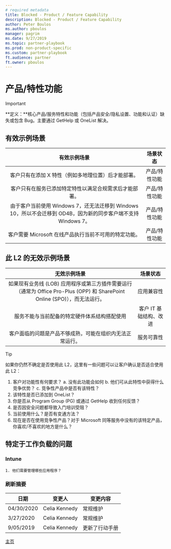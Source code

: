 ```yaml
---
# required metadata
title: Blocked - Product / Feature Capability
description: Blocked - Product / Feature Capability
author: Peter Boulos
ms.author: pboulos
manager: pagrim
ms.date: 9/27/2019
ms.topic: partner-playbook 
ms.prod: non-product-specific 
ms.custom: partner-playbook 
ft.audience: partner
ft.owner: pboulos
---
```


# 产品/特性功能

> [!IMPORTANT]
> **定义：**核心产品/服务特性和功能（包括产品安全/隐私设置、功能和认证）缺失或包含 Bug。主要通过 GetHelp 或 OneList 解决。

## 有效示例场景

| 有效示例场景| 场景状态|
| :--: | :--: |
| 客户只有在添加 X 特性（例如多地理位置）后才能部署。| 产品/特性功能|
| 客户只有在服务已添加特定特性以满足合规需求后才能部署。| 产品/特性功能|
| 由于客户当前使用 Windows 7，还无法迁移到 Windows 10，所以不会迁移到 OD4B，因为新的同步客户端不支持 Windows 7。| 产品/特性功能|
| 客户需要 Microsoft 在线产品执行当前不可用的特定功能。| 产品/特性功能|

## 此 L2 的无效示例场景

| 无效示例场景| 场景状态|
| :--: | :--: |
| 如果现有业务线 (LOB) 应用程序或第三方插件需要运行（通常为 Office Pro-Plus (OPP) 和 SharePoint Online (SPO)），而无法运行。| 应用兼容性|
| 服务不能与当前配备的特定硬件体系结构搭配使用| 客户 IT 基础结构、改进|
| 客户面临的问题是产品不够成熟，可能在组织内无法正常运行。| 服务可靠性|

> [!TIP]
> 如果你仍然不确定是否使用此 L2，这里有一些问题可以让客户确认是否适合使用此 L2：
>    1. 客户对功能性有何要求？
>        a. 没有此功能会如何
>        b. 他们可从此特性中获得什么竞争优势？
>       c. 竞争性产品中是否有该特性？
>    2. 该特性是否已添加到 OneList？
>    3. 你是否从 Program Group (PG) 或通过 GetHelp 收到任何反馈？
>    4. 是否因安全问题都导致入门培训受阻？
>    5. 当前使用什么？是否有变通方法？
>    6. 现在是否在使用竞争性产品？对于 Microsoft 同等服务中没有的该特定产品，你喜欢/不喜欢的地方是什么？

## 特定于工作负载的问题

### Intune

    1. 他们需要管理哪些应用程序？

### 刷新摘要

|日期|变更人|变更内容|
|---------|---------------|----------------------------|
|04/30/2020| Celia Kennedy|  常规维护|
|3/27/2020| Celia Kennedy| 常规维护|
|9/05/2019| Celia Kennedy| 更新了行动手册|

[主页](http://partner-docs.microsoft.com)